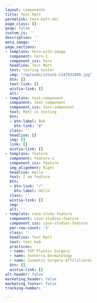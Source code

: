 ```yaml
---
layout: components
title: Test Matt
permalink: test-matt-dec
page_class: []
gsap: false
custom_js: ''
description: ''
meta_image: ''
page_sections:
- template: hero-with-image
  component: hero-1
  component_css: hero
  headline: Test Matt
  text: testing tester
  img: "/uploads/iStock-1147932880.jpg"
  btn: []
  text-link: []
  wistia-link: []
  alt: ''
- template: text-component
  component: text-component
  component_css: text-component
  text: Matt is testing
  btn:
  - btn-label: Bob
    btn-link: "#"
  class: ''
  headline: []
  img: []
  link: []
  wistia-link: []
- template: feature
  component: feature-1
  component_css: feature
  img_alignment: Right
  headline: Hello
  text: I am feature
  btn:
  - btn-link: "/"
    btn-label: Hello
  class: ''
  wistia-link: []
  img: ''
  alt: ''
- template: case-study-feature
  component: case-studies-feature
  component_css: case-studies-feature
  per-row-count: '3'
  class: ''
  headline: Test Matt
  text: test bob
  practices:
  - name: VIP Plastic Surgery
  - name: Sonterra Dermatology
  - name: Cosmetic Surgery Affililiates
  btn: []
  wistia-link: []
alt-header: false
marketing_header: false
marketing_footer: false
tracking-number: ''

---
```

